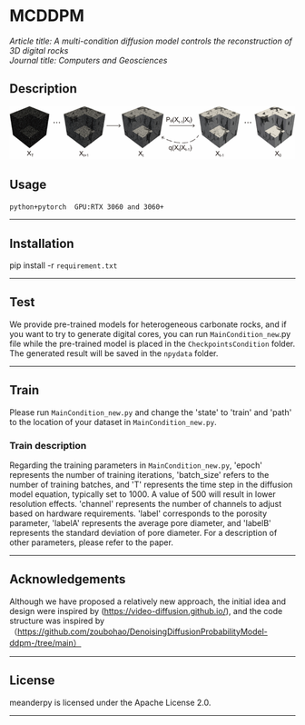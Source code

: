 # MCDDPM
_Article title: A multi-condition diffusion model controls the reconstruction of 3D digital rocks_  
_Journal title: Computers and Geosciences_
## Description
![MCDDPM](https://github.com/luoxinggyyy/MCDDPM/blob/main/22.png)
##  Usage
`python+pytorch  GPU:RTX 3060 and 3060+`

---
## Installation
   pip install -r `requirement.txt`
   
---
## Test
   We provide pre-trained models for heterogeneous carbonate rocks, and if you want to try to generate digital cores, you can run `MainCondition_new`.py file while the pre-trained model is placed in the `CheckpointsCondition` folder.  
The generated result will be saved in the `npydata` folder.

---
## Train
  Please run `MainCondition_new.py` and change the 'state' to 'train' and 'path' to the location of your dataset in `MainCondition_new.py`.
### Train description
   Regarding the training parameters in `MainCondition_new.py`, 'epoch' represents the number of training iterations, 'batch_size' refers to the number of training batches, and 'T' represents the time step in the diffusion model equation, typically set to 1000. A value of 500 will result in lower resolution effects. 'channel' represents the number of channels to adjust based on hardware requirements. 'label' corresponds to the porosity parameter, 'labelA' represents the average pore diameter, and 'labelB' represents the standard deviation of pore diameter. For a description of other parameters, please refer to the paper.
   
---
## Acknowledgements
   Although we have proposed a relatively new approach, the initial idea and design were inspired by (https://video-diffusion.github.io/), and the code structure was inspired by （https://github.com/zoubohao/DenoisingDiffusionProbabilityModel-ddpm-/tree/main）
   
---
## License
   meanderpy is licensed under the Apache License 2.0.
   
---


